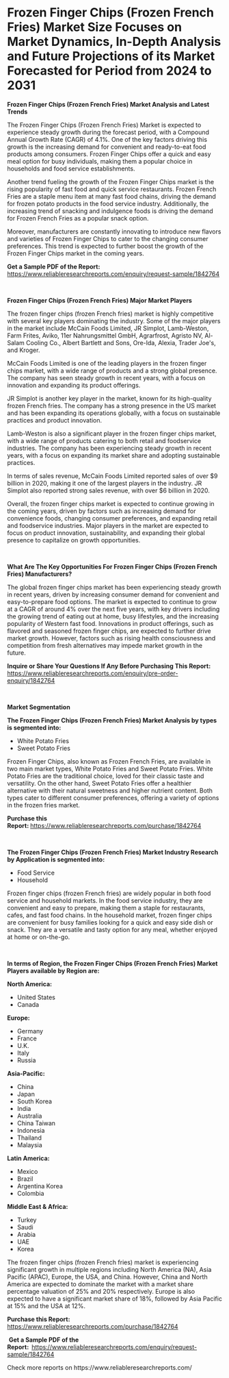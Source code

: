<p><h1>Frozen Finger Chips (Frozen French Fries) Market Size Focuses on Market Dynamics, In-Depth Analysis and Future Projections of its Market Forecasted for Period from 2024 to 2031</h1></p><p><strong>Frozen Finger Chips (Frozen French Fries) Market Analysis and Latest Trends</strong></p>
<p><p>The Frozen Finger Chips (Frozen French Fries) Market is expected to experience steady growth during the forecast period, with a Compound Annual Growth Rate (CAGR) of 4.1%. One of the key factors driving this growth is the increasing demand for convenient and ready-to-eat food products among consumers. Frozen Finger Chips offer a quick and easy meal option for busy individuals, making them a popular choice in households and food service establishments.</p><p>Another trend fueling the growth of the Frozen Finger Chips market is the rising popularity of fast food and quick service restaurants. Frozen French Fries are a staple menu item at many fast food chains, driving the demand for frozen potato products in the food service industry. Additionally, the increasing trend of snacking and indulgence foods is driving the demand for Frozen French Fries as a popular snack option.</p><p>Moreover, manufacturers are constantly innovating to introduce new flavors and varieties of Frozen Finger Chips to cater to the changing consumer preferences. This trend is expected to further boost the growth of the Frozen Finger Chips market in the coming years.</p></p>
<p><strong>Get a Sample PDF of the Report:&nbsp;</strong> <a href="https://www.reliableresearchreports.com/enquiry/request-sample/1842764">https://www.reliableresearchreports.com/enquiry/request-sample/1842764</a></p>
<p>&nbsp;</p>
<p><strong>Frozen Finger Chips (Frozen French Fries) Major Market Players</strong></p>
<p><p>The frozen finger chips (frozen French fries) market is highly competitive with several key players dominating the industry. Some of the major players in the market include McCain Foods Limited, JR Simplot, Lamb-Weston, Farm Frites, Aviko, 11er Nahrungsmittel GmbH, Agrarfrost, Agristo NV, Al-Salam Cooling Co., Albert Bartlett and Sons, Ore-Ida, Alexia, Trader Joe's, and Kroger.</p><p>McCain Foods Limited is one of the leading players in the frozen finger chips market, with a wide range of products and a strong global presence. The company has seen steady growth in recent years, with a focus on innovation and expanding its product offerings.</p><p>JR Simplot is another key player in the market, known for its high-quality frozen French fries. The company has a strong presence in the US market and has been expanding its operations globally, with a focus on sustainable practices and product innovation.</p><p>Lamb-Weston is also a significant player in the frozen finger chips market, with a wide range of products catering to both retail and foodservice industries. The company has been experiencing steady growth in recent years, with a focus on expanding its market share and adopting sustainable practices.</p><p>In terms of sales revenue, McCain Foods Limited reported sales of over $9 billion in 2020, making it one of the largest players in the industry. JR Simplot also reported strong sales revenue, with over $6 billion in 2020.</p><p>Overall, the frozen finger chips market is expected to continue growing in the coming years, driven by factors such as increasing demand for convenience foods, changing consumer preferences, and expanding retail and foodservice industries. Major players in the market are expected to focus on product innovation, sustainability, and expanding their global presence to capitalize on growth opportunities.</p></p>
<p>&nbsp;</p>
<p><strong>What Are The Key Opportunities For Frozen Finger Chips (Frozen French Fries) Manufacturers?</strong></p>
<p><p>The global frozen finger chips market has been experiencing steady growth in recent years, driven by increasing consumer demand for convenient and easy-to-prepare food options. The market is expected to continue to grow at a CAGR of around 4% over the next five years, with key drivers including the growing trend of eating out at home, busy lifestyles, and the increasing popularity of Western fast food. Innovations in product offerings, such as flavored and seasoned frozen finger chips, are expected to further drive market growth. However, factors such as rising health consciousness and competition from fresh alternatives may impede market growth in the future.</p></p>
<p><strong>Inquire or Share Your Questions If Any Before Purchasing This Report:</strong> <a href="https://www.reliableresearchreports.com/enquiry/pre-order-enquiry/1842764">https://www.reliableresearchreports.com/enquiry/pre-order-enquiry/1842764</a></p>
<p>&nbsp;</p>
<p><strong>Market Segmentation</strong></p>
<p><strong>The Frozen Finger Chips (Frozen French Fries) Market Analysis by types is segmented into:</strong></p>
<p><ul><li>White Potato Fries</li><li>Sweet Potato Fries</li></ul></p>
<p><p>Frozen Finger Chips, also known as Frozen French Fries, are available in two main market types, White Potato Fries and Sweet Potato Fries. White Potato Fries are the traditional choice, loved for their classic taste and versatility. On the other hand, Sweet Potato Fries offer a healthier alternative with their natural sweetness and higher nutrient content. Both types cater to different consumer preferences, offering a variety of options in the frozen fries market.</p></p>
<p><strong>Purchase this Report:&nbsp;</strong><a href="https://www.reliableresearchreports.com/purchase/1842764">https://www.reliableresearchreports.com/purchase/1842764</a></p>
<p>&nbsp;</p>
<p><strong>The Frozen Finger Chips (Frozen French Fries) Market Industry Research by Application is segmented into:</strong></p>
<p><ul><li>Food Service</li><li>Household</li></ul></p>
<p><p>Frozen finger chips (frozen French fries) are widely popular in both food service and household markets. In the food service industry, they are convenient and easy to prepare, making them a staple for restaurants, cafes, and fast food chains. In the household market, frozen finger chips are convenient for busy families looking for a quick and easy side dish or snack. They are a versatile and tasty option for any meal, whether enjoyed at home or on-the-go.</p></p>
<p>&nbsp;</p>
<p><strong>In terms of Region, the Frozen Finger Chips (Frozen French Fries) Market Players available by Region are:</strong></p>
<p>
    <p> <strong> North America: </strong>
        <ul>
            <li>United States</li>
            <li>Canada</li>
        </ul>
        </p> 
    <p> <strong> Europe: </strong>
        <ul>
            <li>Germany</li>
            <li>France</li>
            <li>U.K.</li>
            <li>Italy</li>
            <li>Russia</li>
        </ul>
        </p> 
    <p> <strong> Asia-Pacific: </strong>
        <ul>
            <li>China</li>
            <li>Japan</li>
            <li>South Korea</li>
            <li>India</li>
            <li>Australia</li>
            <li>China Taiwan</li>
            <li>Indonesia</li>
            <li>Thailand</li>
            <li>Malaysia</li>
        </ul>
        </p> 
    <p> <strong> Latin America: </strong>
        <ul>
            <li>Mexico</li>
            <li>Brazil</li>
            <li>Argentina Korea</li>
            <li>Colombia</li>
        </ul>
        </p> 
    <p> <strong> Middle East & Africa: </strong>
        <ul>
            <li>Turkey</li>
            <li>Saudi</li>
            <li>Arabia</li>
            <li>UAE</li>
            <li>Korea</li>
        </ul>
    </p>
    </p>
<p><p>The frozen finger chips (frozen French fries) market is experiencing significant growth in multiple regions including North America (NA), Asia Pacific (APAC), Europe, the USA, and China. However, China and North America are expected to dominate the market with a market share percentage valuation of 25% and 20% respectively. Europe is also expected to have a significant market share of 18%, followed by Asia Pacific at 15% and the USA at 12%.</p></p>
<p><strong>Purchase this Report: </strong><a href="https://www.reliableresearchreports.com/purchase/1842764">https://www.reliableresearchreports.com/purchase/1842764</a></p>
<p>&nbsp;<strong>Get a Sample PDF of the Report:&nbsp;&nbsp;</strong><a href="https://www.reliableresearchreports.com/enquiry/request-sample/1842764">https://www.reliableresearchreports.com/enquiry/request-sample/1842764</a></p>
<p><strong></strong></p>
<p>Check more reports on https://www.reliableresearchreports.com/</p>